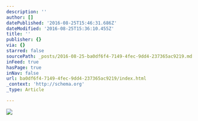 ```yaml
---
description: ''
author: []
datePublished: '2016-08-25T15:46:31.686Z'
dateModified: '2016-08-25T15:36:10.455Z'
title: ''
publisher: {}
via: {}
starred: false
sourcePath: _posts/2016-08-25-ba0df6f4-7149-4fec-9dd4-237365ac9219.md
inFeed: true
hasPage: true
inNav: false
url: ba0df6f4-7149-4fec-9dd4-237365ac9219/index.html
_context: 'http://schema.org'
_type: Article

---
```

![](https://the-grid-user-content.s3-us-west-2.amazonaws.com/ab961410-4fcc-4ce9-bce0-cb3a893ef5ae.jpg)